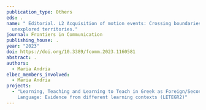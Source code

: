 ```yaml
---
publication_type: Others
eds: .
name: " Editorial. L2 Acquisition of motion events: Crossing boundaries into
  unexplored territories."
journal: Frontiers in Communication
publishing_house: .
year: "2023"
doi: https://doi.org/10.3389/fcomm.2023.1160581
abstract: .
authors:
  - Maria Andria
elbec_members_involved:
  - Maria Andria
projects:
  - "Learning, Teaching and Learning to Teach in Greek as Foreign/Second
    Language: Evidence from different learning contexts (LETEGR2)"
---
```

